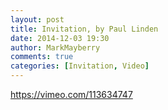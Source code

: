 ```yaml
---
layout: post
title: Invitation, by Paul Linden
date: 2014-12-03 19:30
author: MarkMayberry
comments: true
categories: [Invitation, Video]
---
```

https://vimeo.com/113634747
